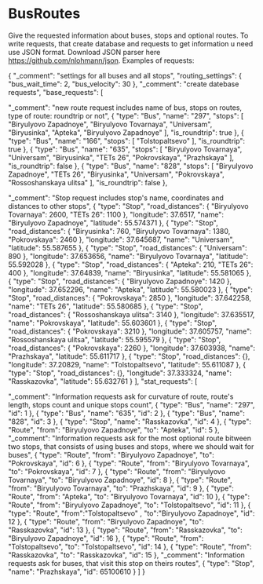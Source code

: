 # BusRoutes
Give the requested information about buses, stops and optional routes. 
To write requests, that create database and requests to get information u need use JSON format.
Download JSON parser here https://github.com/nlohmann/json.
Examples of requests:

{
"_comment": "settings for all buses and all stops",
"routing_settings": {
"bus_wait_time": 2,
"bus_velocity": 30
},
"_comment": "create datebase requests",
"base_requests": [

"_comment": "new route request includes name of bus, stops on routes, type of route: roundtrip or not",
{
"type": "Bus",
"name": "297",
"stops": [
"Biryulyovo Zapadnoye",
"Biryulyovo Tovarnaya",
"Universam",
"Biryusinka",
"Apteka",
"Biryulyovo Zapadnoye"
],
"is_roundtrip": true
},
{
"type": "Bus",
"name": "166",
"stops": [
"Tolstopaltsevo"
],
"is_roundtrip": true
},
{
"type": "Bus",
"name": "635",
"stops": [
"Biryulyovo Tovarnaya",
"Universam",
"Biryusinka",
"TETs 26",
"Pokrovskaya",
"Prazhskaya"
],
"is_roundtrip": false
},
{
"type": "Bus",
"name": "828",
"stops": [
"Biryulyovo Zapadnoye",
"TETs 26",
"Biryusinka",
"Universam",
"Pokrovskaya",
"Rossoshanskaya ulitsa"
],
"is_roundtrip": false
},

"_comment": "Stop request includes stop's name, coordinates and distances to other stops",
{
"type": "Stop",
"road_distances": {
"Biryulyovo Tovarnaya": 2600,
"TETs 26": 1100
},
"longitude": 37.6517,
"name": "Biryulyovo Zapadnoye",
"latitude": 55.574371
},
{
"type": "Stop",
"road_distances": {
"Biryusinka": 760,
"Biryulyovo Tovarnaya": 1380,
"Pokrovskaya": 2460
},
"longitude": 37.645687,
"name": "Universam",
"latitude": 55.587655
},
{
"type": "Stop",
"road_distances": {
"Universam": 890
},
"longitude": 37.653656,
"name": "Biryulyovo Tovarnaya",
"latitude": 55.592028
},
{
"type": "Stop",
"road_distances": {
"Apteka": 210,
"TETs 26": 400
},
"longitude": 37.64839,
"name": "Biryusinka",
"latitude": 55.581065
},
{
"type": "Stop",
"road_distances": {
"Biryulyovo Zapadnoye": 1420
},
"longitude": 37.652296,
"name": "Apteka",
"latitude": 55.580023
},
{
"type": "Stop",
"road_distances": {
"Pokrovskaya": 2850
},
"longitude": 37.642258,
"name": "TETs 26",
"latitude": 55.580685
},
{
"type": "Stop",
"road_distances": {
"Rossoshanskaya ulitsa": 3140
},
"longitude": 37.635517,
"name": "Pokrovskaya",
"latitude": 55.603601
},
{
"type": "Stop",
"road_distances": {
"Pokrovskaya": 3210
},
"longitude": 37.605757,
"name": "Rossoshanskaya ulitsa",
"latitude": 55.595579
},
{
"type": "Stop",
"road_distances": {
"Pokrovskaya": 2260
},
"longitude": 37.603938,
"name": "Prazhskaya",
"latitude": 55.611717
},
{
"type": "Stop",
"road_distances": {},
"longitude": 37.20829,
"name": "Tolstopaltsevo",
"latitude": 55.611087
},
{
"type": "Stop",
"road_distances": {},
"longitude": 37.333324,
"name": "Rasskazovka",
"latitude": 55.632761
}
],
"stat_requests": [


"_comment": "Information requests ask for curvature of route, route's length, stops count and unique stops count",
{
"type": "Bus",
"name": "297",
"id": 1
},
{
"type": "Bus",
"name": "635",
"id": 2
},
{
"type": "Bus",
"name": "828",
"id": 3
},
{
"type": "Stop",
"name": "Rasskazovka",
"id": 4
},
{
"type": "Route",
"from": "Biryulyovo Zapadnoye",
"to": "Apteka",
"id": 5
},
"_comment": "Information requests ask for the most optional route bitween two stops, that consists of using buses and stops, 
where we should wait for buses",
{
"type": "Route",
"from": "Biryulyovo Zapadnoye",
"to": "Pokrovskaya",
"id": 6
},
{
"type": "Route",
"from": "Biryulyovo Tovarnaya",
"to": "Pokrovskaya",
"id": 7
},
{
"type": "Route",
"from": "Biryulyovo Tovarnaya",
"to": "Biryulyovo Zapadnoye",
"id": 8
},
{
"type": "Route",
"from": "Biryulyovo Tovarnaya",
"to": "Prazhskaya",
"id": 9
},
{
"type": "Route",
"from": "Apteka",
"to": "Biryulyovo Tovarnaya",
"id": 10
},
{
"type": "Route",
"from": "Biryulyovo Zapadnoye",
"to": "Tolstopaltsevo",
"id": 11
},
{
"type": "Route",
"from":"Tolstopaltsevo" ,
"to":"Biryulyovo Zapadnoye",
"id": 12
},
{
"type": "Route",
"from": "Biryulyovo Zapadnoye",
"to": "Rasskazovka",
"id": 13
},
{
"type": "Route",
"from": "Rasskazovka",
"to": "Biryulyovo Zapadnoye",
"id": 16
},
{
"type": "Route",
"from": "Tolstopaltsevo",
"to": "Tolstopaltsevo",
"id": 14
},
{
"type": "Route",
"from": "Rasskazovka",
"to": "Rasskazovka",
"id": 15
},
"_comment": "Information requests ask for buses, that visit this stop on theirs routes",
{
"type": "Stop",
"name": "Prazhskaya",
"id": 65100610
}
]
}
